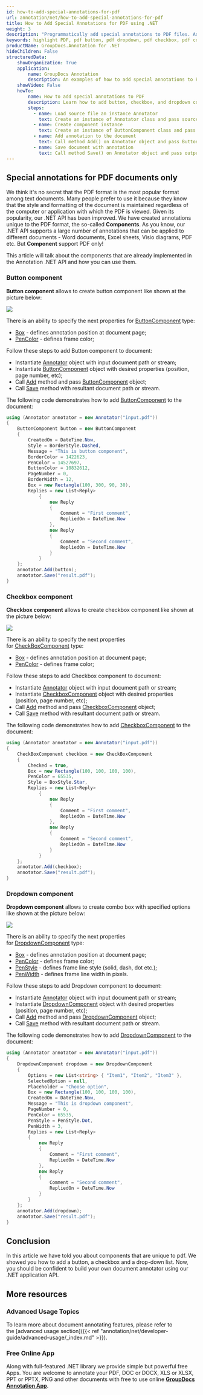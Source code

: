 ```yaml
---
id: how-to-add-special-annotations-for-pdf
url: annotation/net/how-to-add-special-annotations-for-pdf
title: How to Add Special Annotations for PDF using .NET
weight: 3
description: "Programmatically add special annotations to PDF files. Add button, checkbox, dropdown to PDF using .NET API."
keywords: highlight PDF, pdf button, pdf dropdown, pdf checkbox, pdf component, annotate pdf
productName: GroupDocs.Annotation for .NET
hideChildren: False
structuredData:
    showOrganization: True
    application:    
        name: GroupDocs Annotation
        description: An examples of how to add special annotations to PDF documents using .NET API.
    showVideo: False
    howTo:
        name: How to add special annotations to PDF
        description: Learn how to add button, checkbox, and dropdown components to the PDF document
        steps:
          - name: Load source file an instance Annotator
            text: Create an instance of Annotator class and pass source file path as a constructor parameter. You may specify absolute or relative file path as per your requirements. 
          - name: Create component instance
            text: Create an instance of ButtonComponent class and pass parameters.
          - name: Add annotation to the document
            text: Call method Add() on Annotator object and pass ButtonComponent instance there.
          - name: Save document with annotation
            text: Call method Save() on Annotator object and pass output file destination there.
---
```


## Special annotations for PDF documents only

We think it's no secret that the PDF format is the most popular format among text documents. Many people prefer to use it because they know that the style and formatting of the document is maintained regardless of the computer or application with which the PDF is viewed. Given its popularity, our .NET API has been improved. We have created annotations unique to the PDF format, the so-called **Components**. As you know, our .NET API supports a large number of annotations that can be applied to different documents - Word documents, Excel sheets, Visio diagrams, PDF etc. But **Component** support PDF only! 


This article will talk about the components that are already implemented in the Annotation .NET API and how you can use them.


### Button component 

**Button component** allows to create button component like shown at the picture below: 

![](/annotation/net/images/add-button-component.png)

There is an ability to specify the next properties for [ButtonComponent](https://apireference.groupdocs.com/net/annotation/groupdocs.annotation.models.formatspecificcomponents.pdf/buttoncomponent) type:

*   [Box](https://apireference.groupdocs.com/annotation/net/groupdocs.annotation.models.formatspecificcomponents.pdf/buttoncomponent/properties/box) - defines annotation position at document page;
*   [PenColor](https://apireference.groupdocs.com/annotation/net/groupdocs.annotation.models.formatspecificcomponents.pdf/buttoncomponent/properties/pencolor) - defines frame color;

Follow these steps to add Button component to document:

*   Instantiate [Annotator](https://apireference.groupdocs.com/net/annotation/groupdocs.annotation/annotator) object with input document path or stream;
*   Instantiate [ButtonComponent](https://apireference.groupdocs.com/net/annotation/groupdocs.annotation.models.formatspecificcomponents.pdf/buttoncomponent) object with desired properties (position, page number, etc);
*   Call [Add](https://apireference.groupdocs.com/net/annotation/groupdocs.annotation/annotator/methods/add) method and pass [ButtonComponent](https://apireference.groupdocs.com/net/annotation/groupdocs.annotation.models.formatspecificcomponents.pdf/buttoncomponent) object;
*   Call [Save](https://apireference.groupdocs.com/net/annotation/groupdocs.annotation/annotator/methods/save/index) method with resultant document path or stream.

The following code demonstrates how to add [ButtonComponent](https://apireference.groupdocs.com/net/annotation/groupdocs.annotation.models.formatspecificcomponents.pdf/cropdowncomponent) to the document:

```csharp
using (Annotator annotator = new Annotator("input.pdf"))
{
	ButtonComponent button = new ButtonComponent
    {
        CreatedOn = DateTime.Now,
        Style = BorderStyle.Dashed,
        Message = "This is button component",
        BorderColor = 1422623,
        PenColor = 14527697,
        ButtonColor = 10832612,
        PageNumber = 0,
        BorderWidth = 12,
        Box = new Rectangle(100, 300, 90, 30),
        Replies = new List<Reply>
            {
                new Reply
                {
                    Comment = "First comment",
                    RepliedOn = DateTime.Now
                },
                new Reply
                {
                    Comment = "Second comment",
                    RepliedOn = DateTime.Now
                }
            }
    };
    annotator.Add(button);
    annotator.Save("result.pdf");
}
```

### Checkbox component
**Checkbox component** allows to create checkbox component like shown at the picture below: 

![](/annotation/net/images/add-checkbox-component.png)

There is an ability to specify the next properties for [CheckBoxComponent](https://apireference.groupdocs.com/net/annotation/groupdocs.annotation.models.formatspecificcomponents.pdf/checkboxcomponent) type:

*   [Box](https://apireference.groupdocs.com/annotation/net/groupdocs.annotation.models.formatspecificcomponents.pdf/checkboxcomponent/properties/box) - defines annotation position at document page;
*   [PenColor](https://apireference.groupdocs.com/annotation/net/groupdocs.annotation.models.formatspecificcomponents.pdf/checkboxcomponent/properties/pencolor) - defines frame color;

Follow these steps to add Checkbox component to document:

*   Instantiate [Annotator](https://apireference.groupdocs.com/net/annotation/groupdocs.annotation/annotator) object with input document path or stream;
*   Instantiate [CheckboxComponent](https://apireference.groupdocs.com/net/annotation/groupdocs.annotation.models.formatspecificcomponents.pdf/checkboxcomponent) object with desired properties (position, page number, etc);
*   Call [Add](https://apireference.groupdocs.com/net/annotation/groupdocs.annotation/annotator/methods/add) method and pass [CheckboxComponent](https://apireference.groupdocs.com/net/annotation/groupdocs.annotation.models.formatspecificcomponents.pdf/checkboxcomponent) object;
*   Call [Save](https://apireference.groupdocs.com/net/annotation/groupdocs.annotation/annotator/methods/save/index) method with resultant document path or stream.

The following code demonstrates how to add [CheckboxComponent](https://apireference.groupdocs.com/net/annotation/groupdocs.annotation.models.formatspecificcomponents.pdf/cropdowncomponent) to the document:

```csharp
using (Annotator annotator = new Annotator("input.pdf"))
{
	CheckBoxComponent checkbox = new CheckBoxComponent
    {
        Checked = true,
        Box = new Rectangle(100, 100, 100, 100),
        PenColor = 65535,
        Style = BoxStyle.Star,
        Replies = new List<Reply>
            {
                new Reply
                {
                    Comment = "First comment",
                    RepliedOn = DateTime.Now
                },
                new Reply
                {
                    Comment = "Second comment",
                    RepliedOn = DateTime.Now
                }
            }
    };
    annotator.Add(checkbox);
    annotator.Save("result.pdf");
}
```

### Dropdown component 

**Dropdown component** allows to create combo box with specified options like shown at the picture below: 

![](/annotation/net/images/add-dropdown-component.png)

There is an ability to specify the next properties for [DropdownComponent](https://apireference.groupdocs.com/net/annotation/groupdocs.annotation.models.formatspecificcomponents.pdf/dropdowncomponent) type:

*   [Box](https://apireference.groupdocs.com/annotation/net/groupdocs.annotation.models.formatspecificcomponents.pdf/dropdowncomponent/properties/box) - defines annotation position at document page;
*   [PenColor](https://apireference.groupdocs.com/annotation/net/groupdocs.annotation.models.formatspecificcomponents.pdf/dropdowncomponent/properties/pencolor) - defines frame color;
*   [PenStyle](https://apireference.groupdocs.com/annotation/net/groupdocs.annotation.models.formatspecificcomponents.pdf/dropdowncomponent/properties/penstyle) - defines frame line style (solid, dash, dot etc.);
*   [PenWidth](https://apireference.groupdocs.com/annotation/net/groupdocs.annotation.models.formatspecificcomponents.pdf/dropdowncomponent/properties/penwidth) - defines frame line width in pixels.

Follow these steps to add Dropdown component to document:

*   Instantiate [Annotator](https://apireference.groupdocs.com/net/annotation/groupdocs.annotation/annotator) object with input document path or stream;
*   Instantiate [DropdownComponent](https://apireference.groupdocs.com/net/annotation/groupdocs.annotation.models.formatspecificcomponents.pdf/dropdowncomponent) object with desired properties (position, page number, etc);
*   Call [Add](https://apireference.groupdocs.com/net/annotation/groupdocs.annotation/annotator/methods/add) method and pass [DropdownComponent](https://apireference.groupdocs.com/net/annotation/groupdocs.annotation.models.formatspecificcomponents.pdf/dropdowncomponent) object;
*   Call [Save](https://apireference.groupdocs.com/net/annotation/groupdocs.annotation/annotator/methods/save/index) method with resultant document path or stream.

The following code demonstrates how to add [DropdownComponent](https://apireference.groupdocs.com/net/annotation/groupdocs.annotation.models.formatspecificcomponents.pdf/dropdowncomponent) to the document:

```csharp
using (Annotator annotator = new Annotator("input.pdf"))
{
	DropdownComponent dropdown = new DropdownComponent
    {
        Options = new List<string> { "Item1", "Item2", "Item3" },
        SelectedOption = null,
        Placeholder = "Choose option",
        Box = new Rectangle(100, 100, 100, 100),
        CreatedOn = DateTime.Now,
        Message = "This is dropdown component",
        PageNumber = 0,
        PenColor = 65535,
        PenStyle = PenStyle.Dot,
        PenWidth = 3,
        Replies = new List<Reply>
        {
            new Reply
            {
                Comment = "First comment",
                RepliedOn = DateTime.Now
            },
            new Reply
            {
                Comment = "Second comment",
                RepliedOn = DateTime.Now
            }
        }
    };
    annotator.Add(dropdown);
    annotator.Save("result.pdf");
}
```

## Conclusion

In this article we have told you about components that are unique to pdf. We showed you how to add a button, a checkbox and a drop-down list. Now, you should be confident to build your own document annotator using our .NET application API. 

## More resources
### Advanced Usage Topics
To learn more about document annotating features, please refer to the [advanced usage section]({{< ref "annotation/net/developer-guide/advanced-usage/_index.md" >}}).
    

### Free Online App
Along with full-featured .NET library we provide simple but powerful free Apps.
You are welcome to annotate your PDF, DOC or DOCX, XLS or XLSX, PPT or PPTX, PNG and other documents with free to use online **[GroupDocs Annotation App](https://products.groupdocs.app/annotation)**.
